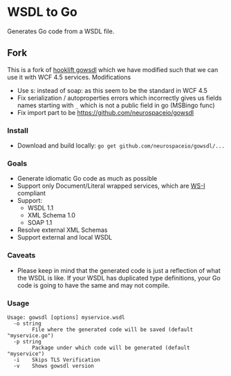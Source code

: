 # WSDL to Go

Generates Go code from a WSDL file.

## Fork

This is a fork of [hooklift gowsdl](https://github.com/hooklift/gowsdl) which we have modified such that we can use it with WCF 4.5 services.
Modifications

* Use s: instead of soap: as this seem to be the standard in WCF 4.5
* Fix serialization / autoproperties errors which incorrectly gives us fields names starting with `_` which is not a public field in go (MSBingo func)
* Fix import part to be https://github.com/neurospaceio/gowsdl

### Install

* Download and build locally: `go get github.com/neurospaceio/gowsdl/...`

### Goals
* Generate idiomatic Go code as much as possible
* Support only Document/Literal wrapped services, which are [WS-I](http://ws-i.org/) compliant
* Support:
	* WSDL 1.1
	* XML Schema 1.0
	* SOAP 1.1
* Resolve external XML Schemas
* Support external and local WSDL

### Caveats
* Please keep in mind that the generated code is just a reflection of what the WSDL is like. If your WSDL has duplicated type definitions, your Go code is going to have the same and may not compile.

### Usage
```
Usage: gowsdl [options] myservice.wsdl
  -o string
        File where the generated code will be saved (default "myservice.go")
  -p string
        Package under which code will be generated (default "myservice")
  -i    Skips TLS Verification
  -v    Shows gowsdl version
  ```
